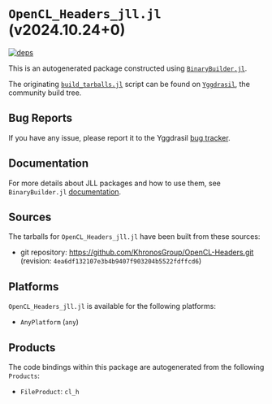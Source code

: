 # `OpenCL_Headers_jll.jl` (v2024.10.24+0)

[![deps](https://juliahub.com/docs/OpenCL_Headers_jll/deps.svg)](https://juliahub.com/ui/Packages/General/OpenCL_Headers_jll/)

This is an autogenerated package constructed using [`BinaryBuilder.jl`](https://github.com/JuliaPackaging/BinaryBuilder.jl).

The originating [`build_tarballs.jl`](https://github.com/JuliaPackaging/Yggdrasil/blob/29527d522b8680b35241028ac2b4b3fc35f10f69/O/OpenCL_Headers/build_tarballs.jl) script can be found on [`Yggdrasil`](https://github.com/JuliaPackaging/Yggdrasil/), the community build tree.

## Bug Reports

If you have any issue, please report it to the Yggdrasil [bug tracker](https://github.com/JuliaPackaging/Yggdrasil/issues).

## Documentation

For more details about JLL packages and how to use them, see `BinaryBuilder.jl` [documentation](https://docs.binarybuilder.org/stable/jll/).

## Sources

The tarballs for `OpenCL_Headers_jll.jl` have been built from these sources:

* git repository: https://github.com/KhronosGroup/OpenCL-Headers.git (revision: `4ea6df132107e3b4b9407f903204b5522fdffcd6`)

## Platforms

`OpenCL_Headers_jll.jl` is available for the following platforms:

* `AnyPlatform` (`any`)

## Products

The code bindings within this package are autogenerated from the following `Products`:

* `FileProduct`: `cl_h`
